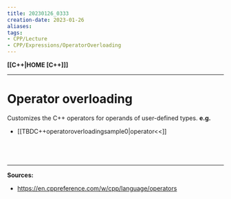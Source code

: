 ```yaml
---
title: 20230126_0333
creation-date: 2023-01-26
aliases:
tags:
- CPP/Lecture
- CPP/Expressions/OperatorOverloading
---
```

**[[C++|HOME [C++]]]**

---
# Operator overloading
Customizes the C++ operators for operands of user-defined types.
**e.g.**
- [[TBDC++operatoroverloadingsample0|operator<<]]

<br>

# 
---
**Sources:**
- https://en.cppreference.com/w/cpp/language/operators